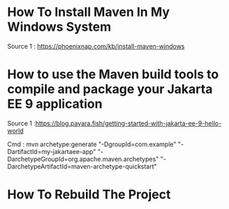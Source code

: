 # How To Install Maven In My Windows System

Source 1 : https://phoenixnap.com/kb/install-maven-windows

# How to use the Maven build tools to compile and package your Jakarta EE 9 application

Source 1 :https://blog.payara.fish/getting-started-with-jakarta-ee-9-hello-world

Cmd : mvn archetype:generate "-DgroupId=com.example" "-DartifactId=my-jakartaee-app" "-DarchetypeGroupId=org.apache.maven.archetypes" "-DarchetypeArtifactId=maven-archetype-quickstart"


# How To Rebuild The Project